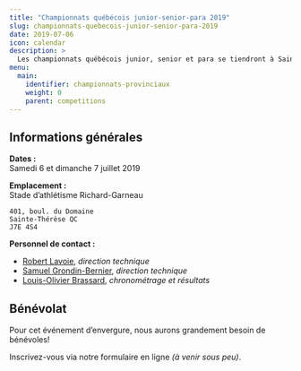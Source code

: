 ```yaml
---
title: "Championnats québécois junior-senior-para 2019"
slug: championnats-quebecois-junior-senior-para-2019
date: 2019-07-06
icon: calendar
description: >
  Les championnats québécois junior, senior et para se tiendront à Sainte-Thérèse du 6 aut 7 juillet 2019, ainsi que les [championnats canadiens vétéran](/competitions/championnats-canadiens-veteran-2019) du 5 au 7 juillet 2019.
menu:
  main:
    identifier: championnats-provinciaux
    weight: 0
    parent: competitions
---
```


## Informations générales

**Dates :**  
Samedi 6 et dimanche 7 juillet 2019

**Emplacement :**  
Stade d’athlétisme Richard-Garneau  
```
401, boul. du Domaine  
Sainte-Thérèse QC  
J7E 4S4
```

**Personnel de contact :**  

- [Robert Lavoie](mailto:robertlecoach@gmail.com), _direction technique_
- [Samuel Grondin-Bernier](mailto:grondin750@hotmail.com), _direction technique_
- [Louis-Olivier Brassard](mailto:louis@corsaire-chaparral.org), _chronométrage et résultats_

## Bénévolat

Pour cet événement d’envergure, nous aurons grandement besoin de bénévoles!

Inscrivez-vous via notre formulaire en ligne _(à venir sous peu)_.
